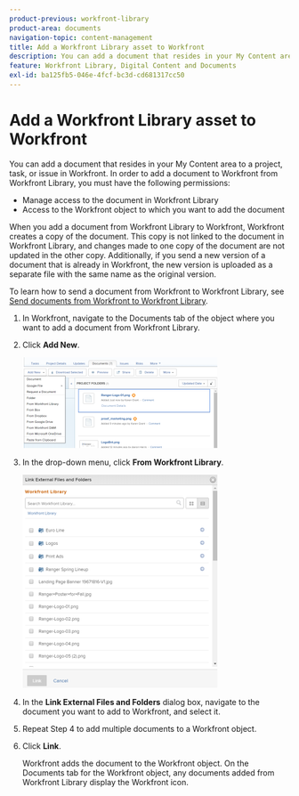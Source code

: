 ```yaml
---
product-previous: workfront-library
product-area: documents
navigation-topic: content-management
title: Add a Workfront Library asset to Workfront
description: You can add a document that resides in your My Content area to a project, task, or issue in Workfront. In order to add a document to Workfront from Workfront Library, you must have the following permissions - EDIT ME.
feature: Workfront Library, Digital Content and Documents
exl-id: ba125fb5-046e-4fcf-bc3d-cd681317cc50
---
```

# Add a Workfront Library asset to Workfront

You can add a document that resides in your My Content area to a project, task, or issue in Workfront. In order to add a document to Workfront from Workfront Library, you must have the following permissions:

* Manage access to the document in Workfront Library
* Access to the Workfront object to which you want to add the document

When you add a document from Workfront Library to Workfront, Workfront creates a copy of the document. This copy is not linked to the document in Workfront Library, and changes made to one copy of the document are not updated in the other copy. Additionally, if you send a new version of a document that is already in Workfront, the new version is uploaded as a separate file with the same name as the original version.

To learn how to send a document from Workfront to Workfront Library, see [Send documents from Workfront to Workfront Library](../../workfront-library/content-management/send-documents-from-wf-to-library.md).

1. In Workfront, navigate to the Documents tab of the object where you want to add a document from Workfront Library.
1. Click **Add New**.

   ![](assets/content-adddoctowf-350x163.png)

1. In the drop-down menu, click **From Workfront Library**.

   ![](assets/content-linktowf-350x383.png)

1. In the **Link External Files and Folders** dialog box, navigate to the document you want to add to Workfront, and select it.
1. Repeat Step 4 to add multiple documents to a Workfront object.
1. Click **Link**.

   Workfront adds the document to the Workfront object. On the Documents tab for the Workfront object, any documents added from Workfront Library display the Workfront icon.
